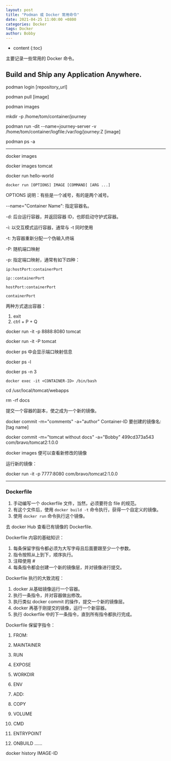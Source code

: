 ```yaml
---
layout: post
title: "Podman 或 Docker 常用命令"
date: 2021-04-25 11:00:00 +0800
categories: Docker
tags: Docker
author: Bobby
---
```


* content
{:toc}

主要记录一些常用的 Docker 命令。




## Build and Ship any Application Anywhere.

podman login [repository_url]

podman pull [image]

podman images

mkdir -p /home/tom/container/journey

podman run -dit --name=journey-server -v /home/tom/container/logfile:/var/log/journey:Z [image]

podman ps -a

-------------

docker images

docker images tomcat

docker run hello-world

`docker run [OPTIONS] IMAGE [COMMAND] [ARG ...]`

OPTIONS 说明：有些是一个减号，有的是两个减号。

--name="Container Name": 指定容器名。

-d: 后台运行容器，并返回容器 ID，也即启动守护式容器。

-i: 以交互模式运行容器，通常与 -t 同时使用

-t: 为容器重新分配一个伪输入终端

-P: 随机端口映射

-p: 指定端口映射，通常有如下四种：

    ip:hostPort:containerPort

    ip::containerPort
  
    hostPort:containerPort
  
    containerPort

两种方式退出容器：
1. exit
2. ctrl + P + Q

docker run -it -p 8888:8080 tomcat

docker run -it -P tomcat

docker ps 中会显示端口映射信息

docker ps -l

docker ps -n 3

`docker exec -it <CONTAINER-ID> /bin/bash`

cd /usr/local/tomcat/webapps

rm -rf docs

提交一个容器的副本，使之成为一个新的镜像。

docker commit -m="comments" -a="author" Container-ID 要创建的镜像名:[tag name]

docker commit -m="tomcat without docs" -a="Bobby" 499cd373a543 com/bravo/tomcat2:1.0.0

docker images 便可以查看新修改的镜像

运行新的镜像：

docker run -it -p 7777:8080 com/bravo/tomcat2:1.0.0

------

### Dockerfile

1. 手动编写一个 dockerfile 文件，当然，必须要符合 file 的规范。
2. 有这个文件后，使用 `docker build -t` 命令执行，获得一个自定义的镜像。
3. 使用 `docker run` 命令执行这个镜像。

去 docker Hub 查看已有镜像的 Dockerfile.

Dockerfile 内容的基础知识：

1. 每条保留字指令都必须为大写字母且后面要跟至少一个参数。
2. 指令按照从上到下，顺序执行。
3. 注释使用 #
4. 每条指令都会创建一个新的镜像层，并对镜像进行提交。

Dockerfile 执行的大致流程：

1. docker 从基础镜像运行一个容器。
2. 执行一条指令，并对容器做出修改。
3. 执行类似 docker commit 的操作，提交一个新的镜像层。
4. docker 再基于刚提交的镜像，运行一个新容器。
5. 执行 dockerfile 中的下一条指令，直到所有指令都执行完成。

Dockerfile 保留字指令：

1. FROM:

2. MAINTAINER

3. RUN

4. EXPOSE

5. WORKDIR

6. ENV

7. ADD:

8. COPY

9. VOLUME

10. CMD

11. ENTRYPOINT

12. ONBUILD
......


docker history IMAGE-ID


